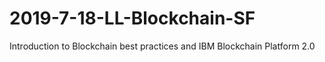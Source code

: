 # 2019-7-18-LL-Blockchain-SF
Introduction to Blockchain best practices and IBM Blockchain Platform 2.0
